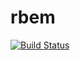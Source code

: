 # rbem

[![Build Status](https://travis-ci.org/rtivital/rbem.svg?branch=master)](https://travis-ci.org/rtivital/rbem)
